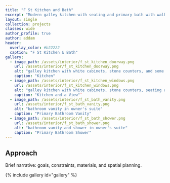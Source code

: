 ```yaml
---
title: "F St Kitchen and Bath"
excerpt: "Modern galley kitchen with seating and primary bath with walk-in shower and floating vanity."
layout: single
collection: projects
classes: wide
author_profile: true
author: addam
header:
  overlay_color: #b22222
  caption: "F St Kitchen & Bath"
gallery:
  - image_path: /assets/interior/f_st_kitchen_doorway.png
    url: /assets/interior/f_st_kitchen_doorway.png
    alt: "galley kitchen with white cabinets, stone counters, and some open shelving"
    caption: "Kitchen"
  - image_path: /assets/interior/f_st_kitchen_windows.png
    url: /assets/interior/f_st_kitchen_windows.png
    alt: "galley kitchen with white cabinets, stone counters, seating area, and french doors to patio"
    caption: "Kitchen and a View"`
  - image_path: /assets/interior/f_st_bath_vanity.png
    url: /assets/interior/f_st_bath_vanity.png
    alt: "bathroom vanity in owner's suite"
    caption: "Primary Bathroom Vanity"
  - image_path: /assets/interior/f_st_bath_shower.png
    url: /assets/interior/f_st_bath_shower.png
    alt: "bathroom vanity and shower in owner's suite"
    caption: "Primary Bathroom Shower"
---
```


## Approach
Brief narrative: goals, constraints, materials, and spatial planning.

{% include gallery id="gallery" %}

